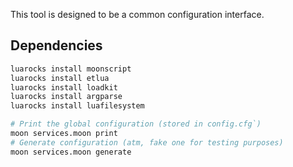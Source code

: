 
This tool is designed to be a common configuration interface.

## Dependencies

```sh
luarocks install moonscript
luarocks install etlua
luarocks install loadkit
luarocks install argparse
luarocks install luafilesystem

# Print the global configuration (stored in config.cfg`)
moon services.moon print
# Generate configuration (atm, fake one for testing purposes)
moon services.moon generate
```

